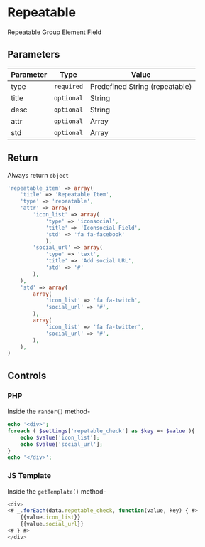 #  Repeatable
Repeatable Group Element Field

## Parameters
Parameter | Type | Value
--- | --- | ---
type | `required` | Predefined String (repeatable)
title | `optional` | String
desc | `optional` | String
attr | `optional` | Array
std | `optional` | Array

## Return
Always return `object`


```php
'repeatable_item' => array(
    'title' => 'Repeatable Item',
    'type' => 'repeatable',
    'attr' => array(
	    'icon_list' => array(
		    'type' => 'iconsocial',
		    'title' => 'Iconsocial Field',
		    'std' => 'fa fa-facebook'
	        ),
		'social_url' => array(
		    'type' => 'text',
		    'title' => 'Add social URL',
		    'std' => '#'
		),
    ),
    'std' => array(
        array( 
            'icon_list' => 'fa fa-twitch',
            'social_url' => '#',
        ),
        array( 
            'icon_list' => 'fa fa-twitter',
            'social_url' => '#',
        ),
    ),
)
```


## Controls
### PHP
Inside the `rander()` method-
```php
echo '<div>';
foreach ( $settings['repetable_check'] as $key => $value ){
    echo $value['icon_list'];
    echo $value['social_url'];
}
echo '</div>';
```

### JS Template
Inside the `getTemplate()` method-
```js
<div>
<# _.forEach(data.repetable_check, function(value, key) { #>
    {{value.icon_list}}
    {{value.social_url}}
<# } #>
</div>
```
